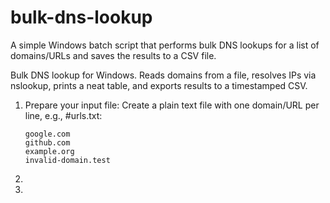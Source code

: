 # bulk-dns-lookup
A simple Windows batch script that performs bulk DNS lookups for a list of domains/URLs and saves the results to a CSV file.

Bulk DNS lookup for Windows. Reads domains from a file, resolves IPs via nslookup, prints a neat table, and exports results to a timestamped CSV.

1. Prepare your input file:
     Create a plain text file with one domain/URL per line, e.g., #urls.txt:
      ```
      google.com
      github.com
      example.org
      invalid-domain.test
      ```



3. 
4. 
